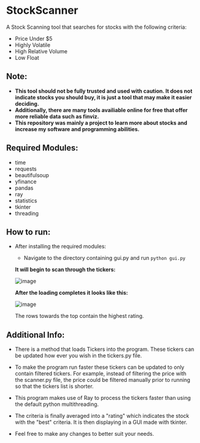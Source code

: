 # StockScanner
A Stock Scanning tool that searches for stocks with the following criteria:
- Price Under $5
- Highly Volatile
- High Relative Volume
- Low Float

## Note:
- **This tool should not be fully trusted and used with caution. It does not indicate stocks you should buy, it is just a tool that may make it easier deciding.**
- **Additionally, there are many tools availiable online for free that offer more reliable data such as finviz.**
- **This repository was mainly a project to learn more about stocks and increase my software and programming abilities.**

## Required Modules:
- time
- requests
- beautifulsoup
- yfinance
- pandas
- ray
- statistics
- tkinter
- threading

## How to run:
- After installing the required modules:
  - Navigate to the directory containing gui.py and run `python gui.py`
  
  **It will begin to scan through the tickers:**
  
  ![image](https://user-images.githubusercontent.com/81063978/231800079-c66d6d39-05af-418f-9ca3-5232221ea690.png)

  **After the loading completes it looks like this:**
  
  ![image](https://user-images.githubusercontent.com/81063978/231799481-6dac4843-98c2-4b61-98e5-8d60a9792022.png)
  
  The rows towards the top contain the highest rating.
  
## Additional Info:
- There is a method that loads Tickers into the program. These tickers can be updated how ever you wish in the tickers.py file.

- To make the program run faster these tickers can be updated to only contain filtered tickers. For example, instead of filtering the price with the scanner.py file, the price could be filtered manually prior to running so that the tickers list is shorter.

- This program makes use of Ray to process the tickers faster than using the default python multithreading.

- The criteria is finally averaged into a "rating" which indicates the stock with the "best" criteria. It is then displaying in a GUI made with tkinter.

- Feel free to make any changes to better suit your needs.

